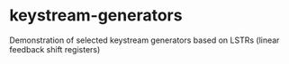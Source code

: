 # keystream-generators
Demonstration of selected keystream generators based on LSTRs (linear feedback shift registers)
